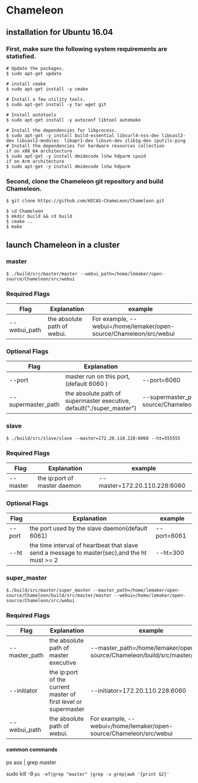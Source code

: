# Chameleon

## installation for Ubuntu 16.04


### First, make sure the following system requirements are statisfied.
```shell
# Update the packages.
$ sudo apt-get update

# install cmake
$ sudo apt-get install -y cmake

# Install a few utility tools.
$ sudo apt-get install -y tar wget git

# Install autotools
$ sudo apt-get install -y autoconf libtool automake

# Install the dependencies for libprocess.
$ sudo apt-get -y install build-essential libcurl4-nss-dev libsasl2-dev libsasl2-modules  libapr1-dev libsvn-dev zlib1g-dev iputils-ping
# Install the dependencies for hardware resources collection
if on x86_64 architecture
$ sudo apt-get -y install dmidecode lshw hdparm cpuid
if on Arm architecture
$ sudo apt-get -y install dmidecode lshw hdparm

```

### Second, clone the Chameleon git repository and build Chameleon.

```shell
$ git clone https://github.com/HICAS-ChameLeon/Chameleon.git

$ cd Chameleon 
$ mkdir build && cd build
$ cmake ..
$ make
```

## launch Chameleon in a cluster

### master
```shell
$ ./build/src/master/master --webui_path=/home/lemaker/open-source/Chameleon/src/webui
```

### Required Flags
| Flag | Explanation |example | 
| ------ | ------ | ------ |
| --webui_path | the absolute path of webui.  |  For example, --webui=/home/lemaker/open-source/Chameleon/src/webui |

### Optional Flags
| Flag | Explanation |example | 
| ------ | ------ | ------ |
| --port | master run on this port, (default 6060 ) | --port=6060 |
| --supermaster_path | the absolute path of supermaster executive, default("./super_master") | --supermaster_path=/home/lemaker/open-source/Chameleon/build/src/master/super_master|

### slave
```shell
$ ./build/src/slave/slave --master=172.20.110.228:6060 --ht=555555
```

### Required Flags
| Flag | Explanation |example | 
| ------ | ------ | ------ |
| --master | the ip:port of master daemon | --master=172.20.110.228:6060 |

### Optional Flags

| Flag | Explanation |example | 
| ------ | ------ | ------ |
| --port | the port used by the slave daemon(default 6061) |--port=6061|
| --ht | the time interval of heartbeat that slave send a message to master(sec),and the ht must >= 2|--ht=300

### super_master

```shell
$./build/src/master/super_master --master_path=/home/lemaker/open-source/Chameleon/build/src/master/master --webui=/home/lemaker/open-source/Chameleon/src/webui
```

### Required Flags


| Flag | Explanation |example | 
| ------ | ------ | ------ |
| --master_path | the absolute path of master executive | --master_path=/home/lemaker/open-source/Chameleon/build/src/master/master |
| --initiator | the ip:port of the current master of first level or supermaster | --initiator=172.20.110.228:6060 |
| --webui_path | the absolute path of webui.  |  For example, --webui=/home/lemaker/open-source/Chameleon/src/webui |

#### common commands
ps aux | grep master

sudo kill -9 `ps -ef|grep "master" |grep -v grep|awk '{print $2}'`
